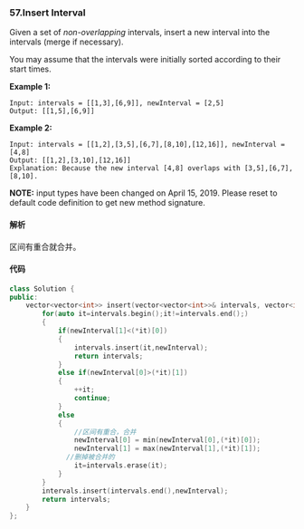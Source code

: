 ### 57.Insert Interval

Given a set of *non-overlapping* intervals, insert a new interval into the intervals (merge if necessary).

You may assume that the intervals were initially sorted according to their start times.

**Example 1:**

```
Input: intervals = [[1,3],[6,9]], newInterval = [2,5]
Output: [[1,5],[6,9]]

```

**Example 2:**

```
Input: intervals = [[1,2],[3,5],[6,7],[8,10],[12,16]], newInterval = [4,8]
Output: [[1,2],[3,10],[12,16]]
Explanation: Because the new interval [4,8] overlaps with [3,5],[6,7],[8,10].
```

**NOTE:** input types have been changed on April 15, 2019. Please reset to default code definition to get new method signature.

#### 解析

区间有重合就合并。

#### 代码

```c++
class Solution {
public:
    vector<vector<int>> insert(vector<vector<int>>& intervals, vector<int>& newInterval) {
        for(auto it=intervals.begin();it!=intervals.end();)
        {
            if(newInterval[1]<(*it)[0])
            {
                intervals.insert(it,newInterval);
                return intervals;
            }
            else if(newInterval[0]>(*it)[1])
            {
                ++it;
                continue;
            }
            else
            {
                //区间有重合，合并
                newInterval[0] = min(newInterval[0],(*it)[0]);
                newInterval[1] = max(newInterval[1],(*it)[1]);
              //删掉被合并的
                it=intervals.erase(it);
            }
        }
        intervals.insert(intervals.end(),newInterval);
        return intervals;
    }
};
```

